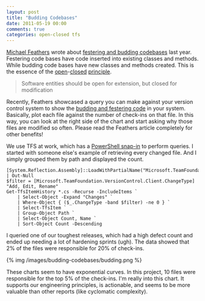 ```yaml
---
layout: post
title: "Budding Codebases"
date: 2011-05-19 00:00
comments: true
categories: open-closed tfs
---
```


[Michael Feathers][mf] wrote about [festering and budding codebases][post] last year. Festering code bases have code inserted into existing classes and methods. While budding code bases have new classes and methods created. This is the essence of the [open][ocp1]-[closed][ocp2] [principle][ocp3].

> Software entities should be open for extension, but closed for modification

Recently, Feathers showcased a query you can make against your version control system to show the [budding and festering code][g1] in your system. Basically, plot each file against the number of check-ins on that file. In this way, you can look at the right side of the chart and start asking why those files are modified so often. Please read the Feathers article completely for other benefits!

We use TFS at work, which has a [PowerShell snap-in][tfs-ps] to perform queries. I started with someone else's example of retrieving every changed file. And I simply grouped them by path and displayed the count.

```
[System.Reflection.Assembly]::LoadWithPartialName("Microsoft.TeamFoundation.VersionControl.Client") | Out-Null
$filter = [Microsoft.TeamFoundation.VersionControl.Client.ChangeType] "Add, Edit, Rename"
Get-TfsItemHistory *.cs -Recurse -IncludeItems `
    | Select-Object -Expand "Changes" `
    | Where-Object { ($_.ChangeType -band $filter) -ne 0 } `
    | Select-TfsItem `
    | Group-Object Path `
    | Select-Object Count, Name `
    | Sort-Object Count -Descending 
```

I queried one of our toughest releases, which had a high defect count and ended up needing a lot of hardening sprints (ugh). The data showed that 2% of the files were responsible for 20% of check-ins.

{% img /images/budding-codebases/budding.png %}

These charts seem to have exponential curves. In this project, 10 files were responsible for the top 5% of the check-ins. I'm really into this chart. It supports our engineering principles, is actionable, and seems to be more valuable than other reports (like cyclomatic complexity).

 [mf]: https://twitter.com/mfeathers
 [post]: http://michaelfeathers.typepad.com/michael_feathers_blog/2010/06/festering-code-bases-and-budding-code-bases.html
 [ocp1]: http://www.objectmentor.com/resources/articles/ocp.pdf
 [ocp2]: http://msdn.microsoft.com/en-us/magazine/cc546578.aspx
 [ocp3]: http://c2.com/cgi/wiki?OpenClosedPrinciple
 [g1]: http://michaelfeathers.typepad.com/michael_feathers_blog/2011/01/measuring-the-closure-of-code.html
 [tfs-ps]: http://rkeithhill.wordpress.com/2008/11/11/team-foundation-powershell-pssnapin-in-october-team-foundation-power-tools-drop/